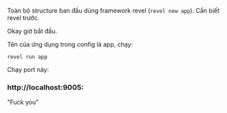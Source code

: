 Toàn bộ structure ban đầu dùng framework revel (`revel new app`). Cần biết revel trước.

Okay giờ bắt đầu.

Tên của ứng dụng trong config là app, chạy:

    revel run app
    
Chạy port này: 

### http://localhost:9005:

"Fuck you"

